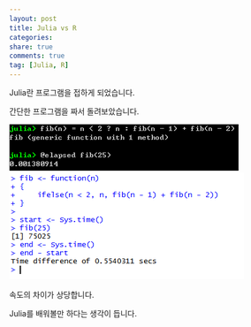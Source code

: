 ```yaml
---
layout: post
title: Julia vs R
categories: 
share: true
comments: true
tag: [Julia, R]
---
```

Julia란 프로그램을 접하게 되었습니다.

간단한 프로그램을 짜서 돌려보았습니다.

![](images/julia.png)
![](images/rstudio.png)

속도의 차이가 상당합니다.
 
Julia를 배워볼만 하다는 생각이 듭니다.

